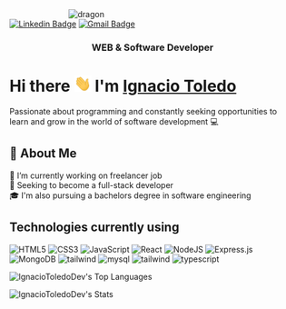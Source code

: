 <img align="right" width="400" alt="dragon" src="https://i.pinimg.com/originals/5f/29/30/5f293030b863a0c6f927959f7c57d3bc.jpg"/>


[![Linkedin Badge](https://img.shields.io/badge/-Linkedin-blue?style=flat-square&logo=Linkedin&logoColor=white&link=https://www.linkedin.com/in/sanket-patil-b4134362/)](https://www.linkedin.com/in/ignaciotoledodev/) 
[![Gmail Badge](https://img.shields.io/badge/igna.toledot@gmail.com-30302f?style=flat&logo=Gmail&logoColor=red)](igna.toledot@gmail.com)
<h3 align="center">WEB & Software Developer</h3>
<h1 align="left"> Hi there <img src="https://raw.githubusercontent.com/ABSphreak/ABSphreak/master/gifs/Hi.gif"width="30px"> I'm <a  href="https://github.com/IgnacioToledoDev/">Ignacio Toledo</a> </h1>
Passionate about programming and constantly seeking opportunities to learn and grow in the world of software development 💻

<br />

<h2 align="left">🚀 About Me</h2>
💼  I’m currently working on freelancer job  <br>
🌱 Seeking to become a full-stack developer  <br>
🎓  I'm also pursuing a bachelors degree in software engineering <br>


## Technologies currently using

<div>
  <img  alt="HTML5" src="https://img.shields.io/badge/html5-%23E34F26.svg?style=for-the-badge&logo=html5&logoColor=white"/>
  <img  alt="CSS3" src="https://img.shields.io/badge/css3-%231572B6.svg?style=for-the-badge&logo=css3&logoColor=white"/>
  <img  alt="JavaScript" src="https://img.shields.io/badge/javascript-%23323330.svg?style=for-the-badge&logo=javascript&logoColor=%23F7DF1E"/>
  <img  alt="React" src="https://img.shields.io/badge/react-%2320232a.svg?style=for-the-badge&logo=react&logoColor=%2361DAFB"/>
  <img  alt="NodeJS" src="https://img.shields.io/badge/node.js-%2343853D.svg?style=for-the-badge&logo=node-dot-js&logoColor=white"/>
  <img  alt="Express.js" src="https://img.shields.io/badge/express.js-%23404d59.svg?style=for-the-badge&logo=express&logoColor=%2361DAFB"/>
  <img  alt="MongoDB" src ="https://img.shields.io/badge/MongoDB-%234ea94b.svg?style=for-the-badge&logo=mongodb&logoColor=white"/>
  <img  alt="tailwind" src="https://img.shields.io/badge/Tailwind_CSS-38B2AC?style=for-the-badge&logo=tailwind-css&logoColor=white"/>
  <img alt="mysql" src="https://img.shields.io/badge/MySQL-005C84?style=for-the-badge&logo=mysql&logoColor=white"/>
  <img alt="tailwind" src="https://img.shields.io/badge/Tailwind_CSS-38B2AC?style=for-the-badge&logo=tailwind-css&logoColor=white"/>
  <img alt="typescript" src="https://img.shields.io/badge/TypeScript-007ACC?style=for-the-badge&logo=typescript&logoColor=white"/>

<br/>


![IgnacioToledoDev's Top Languages](https://github-readme-stats.vercel.app/api/top-langs/?username=IgnacioToledoDev&theme=vue-dark&show_icons=true&hide_border=false&layout=compact)


![IgnacioToledoDev's Stats](https://github-readme-stats.vercel.app/api?username=IgnacioToledoDev&theme=vue-dark&show_icons=true&hide_border=false&count_private=true)


<!--
**IgnacioToledoDev/IgnacioToledoDev** is a ✨ _special_ ✨ repository because its `README.md` (this file) appears on your GitHub profile.

Here are some ideas to get you started:

- 🔭 I’m currently working on ...
- 🌱 I’m currently learning ...
- 👯 I’m looking to collaborate on ...
- 🤔 I’m looking for help with ...
- 💬 Ask me about ...
- 📫 How to reach me: ...
- 😄 Pronouns: ...
- ⚡ Fun fact: ...
-->
